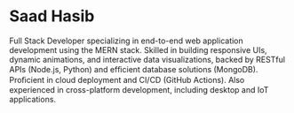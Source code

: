 # Saad Hasib

Full Stack Developer specializing in end-to-end web application development using the MERN stack. Skilled in building responsive UIs, dynamic animations, and interactive data visualizations, backed by RESTful APIs (Node.js, Python) and efﬁcient database solutions (MongoDB). Proﬁcient in cloud deployment and CI/CD (GitHub Actions). Also experienced in cross-platform development, including desktop and IoT applications.
